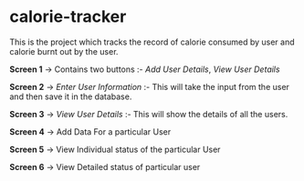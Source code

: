 # calorie-tracker
This is the project which tracks the record of calorie consumed by user and calorie burnt out by the user.

**Screen 1**  -> Contains two buttons :- _Add User Details_, _View User Details_

**Screen 2**  -> _Enter User Information_ :- This will take the input from the user and then save it in the database.

**Screen 3**  -> _View User Details_ :- This will show the details of all the users.

**Screen 4**  -> Add Data For a particular User

**Screen 5**  -> View Individual status of the particular User

**Screen 6**  -> View Detailed status of particular user
